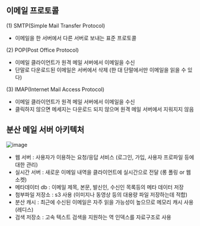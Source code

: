 


## 이메일 프로토콜
(1) SMTP(Simple Mail Transfer Protocol)
 - 이메일을 한 서버에서 다른 서버로 보내는 표준 프로토콜

 
(2) POP(Post Office Protocol)
 - 이메일 클라이언트가 원격 메일 서버에서 이메일을 수신
 - 단말로 다운로드된 이메일은 서버에서 삭제 (한 대 단말에서만 이메일을 읽을 수 있다) 

(3) IMAP(Internet Mail Access Protocol)
 - 이메일 클라이언트가 원격 메일 서버에서 이메일을 수신
 - 클릭하지 않으면 메세지는 다운로드 되지 않으며 원격 메일 서버에서 지워지지 않음


## 분산 메일 서버 아키텍처
![image](https://github.com/user-attachments/assets/3d312f16-4fbf-4565-af60-411f3059e38c)

-  웹 서버 : 사용자가 이용하는 요청/응답 서비스 (로그인, 가입, 사용자 프로파일 등에 대한 관리)
-  실시간 서버 : 새로운 이메일 내역을 클라이언트에 실시간으로 전달 (롱 폴링 or 웹소켓)
-  메타데이터 db : 이메일 제목, 본문, 발신인, 수신인 목록등의 메타 데이터 저장
-  첨부파일 저장소 : s3 사용 (이미지나 동영상 등의 대용량 파일 저장하는데 적합)
-  분산 캐시 : 최근에 수신된 이메일은 자주 읽을 가능성이 높으므로 메모리 캐시 사용 (레디스)
-  검색 저장소  : 고속 텍스트 검색을 지원하는 역 인덱스를 자료구조로 사용

